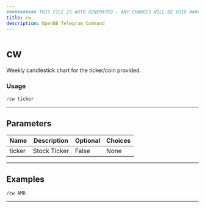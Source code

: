 ```yaml
---
########### THIS FILE IS AUTO GENERATED - ANY CHANGES WILL BE VOID ###########
title: cw
description: OpenBB Telegram Command
---
```


# cw

Weekly candlestick chart for the ticker/coin provided.

### Usage

```python wordwrap
/cw ticker
```

---

## Parameters

| Name | Description | Optional | Choices |
| ---- | ----------- | -------- | ------- |
| ticker | Stock Ticker | False | None |


---

## Examples

```
/cw AMD
```

---
